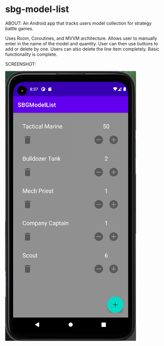 # sbg-model-list

ABOUT:
An Android app that tracks users model collection for strategy battle games.

Uses Room, Coroutines, and MVVM architecture. Allows user to manually enter in the name of the model and quantity. User can then use buttons to add or delete by one. Users can also delete the line item completely. Basic functionality is complete.

SCREENSHOT:

![One](https://raw.githubusercontent.com/amvitkus/sbg-model-list/master/sbgml1.png)
